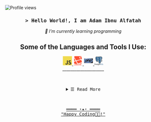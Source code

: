 ![Profile views](https://gpvc.arturio.dev/Adamibnualfatahh?v=4)
<h3 align="center">
        <samp>&gt; Hello World!, I am
                <b><a target="_blank">Adam Ibnu Alfatah</a></b>
        </samp>
</h3>
<p align="center"><i>🌱 I’m currently learning programming</i></p>
<h2 align="center">Some of the Languages and Tools I Use:</h2>
<p align="center"> <a href="https://developer.mozilla.org/en-US/docs/Web/JavaScript" target="_blank"> <img src="https://raw.githubusercontent.com/devicons/devicon/master/icons/javascript/javascript-original.svg" alt="javascript" width="30" height="30"/> </a> <a href="https://laravel.com/" target="_blank"> <img src="https://raw.githubusercontent.com/devicons/devicon/master/icons/laravel/laravel-plain-wordmark.svg" alt="laravel" width="30" height="30"/> </a> <a href="https://www.php.net" target="_blank"> <img src="https://raw.githubusercontent.com/devicons/devicon/master/icons/php/php-original.svg" alt="php" width="30" height="30"/> </a> <a href="https://www.postgresql.org" target="_blank"> <img src="https://raw.githubusercontent.com/devicons/devicon/master/icons/postgresql/postgresql-original-wordmark.svg" alt="postgresql" width="30" height="30"/> </a> <br>
  _____________________
</p>
<br><br>

<details align="center">
    <summary> <samp>&#9776; Read More</samp></summary>
    <p align="center">
        <br>
        <!-- white board -->
        <p><img align="center" src="https://github-readme-stats.vercel.app/api/top-langs?username=adamibnualfatahh&show_icons=true&locale=en&layout=compact" alt="adamibnu123" />
        </p>
        <br>
 <img alt="Shahriar Adam Ibnu A GitHub Stats"
                src="https://github-readme-stats.vercel.app/api?username=Adamibnualfatahh&show_icons=true&theme=radical" />
        <!-- contac -->
  <p><i>Find me on:</i></p>
        <a href="https://twitter.com/404_conn_error" target="_blank"><img src="https://img.shields.io/badge/-Twitter-1ca0f1?style=flat-square&labelColor=1ca0f1&logo=twitter&logoColor=white" alt="Twitter"></a>
        <a href="https://t.me/adamibnu175" target="_blank"><img src="https://img.shields.io/badge/-Telegram-1ca0f1?style=flat-square&logo=telegram" alt="Telegram"></a>
        <a href="https://instagram.com/adam_ibnu025" target="_blank"><img src="https://img.shields.io/badge/-Instagram-1ca0f1?style=flat-square&logo=instagram&logoColor=white"           alt="Instagram"></a>
  <br><a href="mailto:adamibnu157@gmail.com" target="_blank"><img src="https://img.shields.io/badge/-Gmail-1ca0f1?style=flat-square&logo=Gmail&logoColor=white" alt="Email">           </a>
        <a href="https://www.facebook.com/profile.php?id=100013124107382" target="_blank"><img
        src="https://img.shields.io/badge/-Facebook-1ca0f1?style=flat-square&logo=Facebook&logoColor=white"  alt="Facebook">
</details>
<br><br>

<samp>
    <p align="center">
        ════ ⋆★⋆ ════
        <br>
        "Happy Coding👨‍💻!"
    </p>
</samp>






<!---
Adamibnu123/Adamibnu123 is a ✨ special ✨ repository because its `README.md` (this file) appears on your GitHub profile.
You can click the Preview link to take a look at your changes.
--->
